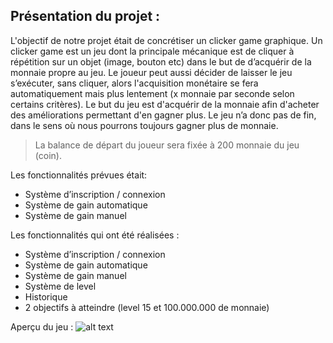 ## Présentation du projet :
L'objectif de notre projet était de concrétiser un clicker game graphique. Un clicker game est
un jeu dont la principale mécanique est de cliquer à répétition sur un objet (image, bouton etc) dans le
but de d’acquérir de la monnaie propre au jeu. Le joueur peut aussi décider de laisser le jeu s’exécuter,
sans cliquer, alors l'acquisition monétaire se fera automatiquement mais plus lentement (x monnaie
par seconde selon certains critères). Le but du jeu est d'acquérir de la monnaie afin d'acheter des
améliorations permettant d'en gagner plus. Le jeu n’a donc pas de fin, dans le sens où nous pourrons
toujours gagner plus de monnaie.

> La balance de départ du joueur sera fixée à 200 monnaie du jeu (coin).

Les fonctionnalités prévues était:

 - Système d’inscription / connexion
 - Système de gain automatique
 - Système de gain manuel
 

Les fonctionnalités qui ont été réalisées :

 - Système d’inscription / connexion
 - Système de gain automatique
 - Système de gain manuel
 - Système de level
 - Historique
 - 2 objectifs à atteindre (level 15 et 100.000.000 de monnaie)
 
 Aperçu du jeu :
![alt text](https://github.com/Namysh/clicker-game.py/blob/master/jeu.png)

